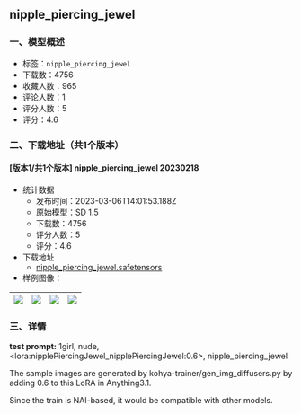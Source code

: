 ## nipple_piercing_jewel
### 一、模型概述

- 标签：`nipple_piercing_jewel`
- 下载数：4756
- 收藏人数：965
- 评论人数：1
- 评分人数：5
- 评分：4.6

### 二、下载地址（共1个版本）

#### [版本1/共1个版本] nipple_piercing_jewel 20230218

- 统计数据
  - 发布时间：2023-03-06T14:01:53.188Z
  - 原始模型：SD 1.5
  - 下载数：4756
  - 评分人数：5
  - 评分：4.6
- 下载地址
  - [nipple_piercing_jewel.safetensors](https://civitai.com/api/download/models/11897)
- 样例图像：

| <img src="https://image.civitai.com/xG1nkqKTMzGDvpLrqFT7WA/34c2c72b-7ff2-462a-7668-25a9147a3e00/width=450/113699.jpeg" /> | <img src="https://image.civitai.com/xG1nkqKTMzGDvpLrqFT7WA/fe86d662-f5f7-4d47-98f2-93ba8793bd00/width=450/113702.jpeg" /> | <img src="https://image.civitai.com/xG1nkqKTMzGDvpLrqFT7WA/1e429973-9f3e-4597-165c-df6c92f47c00/width=450/113701.jpeg" /> | <img src="https://image.civitai.com/xG1nkqKTMzGDvpLrqFT7WA/ea5dbb12-61ee-4b4a-1431-d704ee903600/width=450/113700.jpeg" /> |
| ---- | ---- | ---- | ---- |


### 三、详情
<p><strong>test prompt:</strong> 1girl,  nude,    &lt;lora:nipplePiercingJewel_nipplePiercingJewel:0.6&gt;, nipple_piercing_jewel</p><p></p><p>The sample images are generated by kohya-trainer/gen_img_diffusers.py by adding 0.6 to this LoRA in Anything3.1.</p><p>Since the train is NAI-based, it would be compatible with other models.</p>